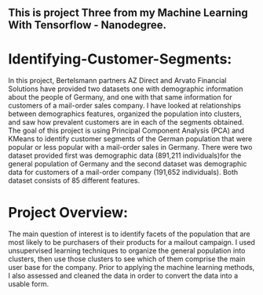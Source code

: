 ## This is project Three from my Machine Learning With Tensorflow - Nanodegree.

# Identifying-Customer-Segments:
In this project, Bertelsmann partners AZ Direct and Arvato Financial Solutions have provided two datasets one with demographic information about the people of Germany, and one with that same information for customers of a mail-order sales company. I have looked at relationships between demographics features, organized the population into clusters, and saw how prevalent customers are in each of the segments obtained.
The goal of this project is using Principal Component Analysis (PCA) and KMeans to identify customer segments of the German population that were popular or less popular with a mail-order sales in Germany.
There were two dataset provided first was demographic data (891,211 individuals)for the general population of Germany and the second dataset was demographic data for customers of a mail-order company (191,652 individuals). Both dataset consists of 85 different features.


# Project Overview:
The main question of interest is to identify facets of the population that are most likely to be purchasers of their products for a mailout campaign. I used unsupervised learning techniques to organize the general population into clusters, then use those clusters to see which of them comprise the main user base for the company. Prior to applying the machine learning methods, I also assessed and cleaned the data in order to convert the data into a usable form.
